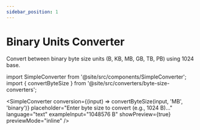 ```yaml
---
sidebar_position: 1
---
```


# Binary Units Converter

Convert between binary byte size units (B, KB, MB, GB, TB, PB) using 1024 base.

import SimpleConverter from '@site/src/components/SimpleConverter';
import { convertByteSize } from '@site/src/converters/byte-size-converters';

<SimpleConverter
  conversion={(input) => convertByteSize(input, 'MB', 'binary')}
  placeholder="Enter byte size to convert (e.g., 1024 B)..."
  language="text"
  exampleInput="1048576 B"
  showPreview={true}
  previewMode="inline"
/>